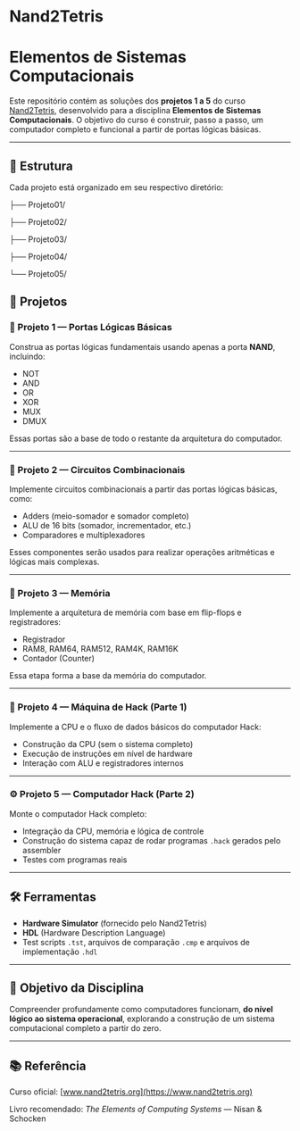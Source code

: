 # Nand2Tetris

# Elementos de Sistemas Computacionais

Este repositório contém as soluções dos **projetos 1 a 5** do curso [Nand2Tetris](https://www.nand2tetris.org/), desenvolvido para a disciplina **Elementos de Sistemas Computacionais**.
O objetivo do curso é construir, passo a passo, um computador completo e funcional a partir de portas lógicas básicas.

---

## 📁 Estrutura

Cada projeto está organizado em seu respectivo diretório:

├── Projeto01/

├── Projeto02/

├── Projeto03/

├── Projeto04/

└── Projeto05/

## 🚀 Projetos

### 🧩 Projeto 1 — Portas Lógicas Básicas

Construa as portas lógicas fundamentais usando apenas a porta **NAND**, incluindo:

- NOT
- AND
- OR
- XOR
- MUX
- DMUX

Essas portas são a base de todo o restante da arquitetura do computador.

---

### 🔀 Projeto 2 — Circuitos Combinacionais

Implemente circuitos combinacionais a partir das portas lógicas básicas, como:

- Adders (meio-somador e somador completo)
- ALU de 16 bits (somador, incrementador, etc.)
- Comparadores e multiplexadores

Esses componentes serão usados para realizar operações aritméticas e lógicas mais complexas.

---

### 🧠 Projeto 3 — Memória

Implemente a arquitetura de memória com base em flip-flops e registradores:

- Registrador
- RAM8, RAM64, RAM512, RAM4K, RAM16K
- Contador (Counter)

Essa etapa forma a base da memória do computador.

---

### 💾 Projeto 4 — Máquina de Hack (Parte 1)

Implemente a CPU e o fluxo de dados básicos do computador Hack:

- Construção da CPU (sem o sistema completo)
- Execução de instruções em nível de hardware
- Interação com ALU e registradores internos

---

### ⚙️ Projeto 5 — Computador Hack (Parte 2)

Monte o computador Hack completo:

- Integração da CPU, memória e lógica de controle
- Construção do sistema capaz de rodar programas `.hack` gerados pelo assembler
- Testes com programas reais

---

## 🛠️ Ferramentas

- **Hardware Simulator** (fornecido pelo Nand2Tetris)
- **HDL** (Hardware Description Language)
- Test scripts `.tst`, arquivos de comparação `.cmp` e arquivos de implementação `.hdl`

---

## 🎯 Objetivo da Disciplina

Compreender profundamente como computadores funcionam, **do nível lógico ao sistema operacional**, explorando a construção de um sistema computacional completo a partir do zero.

---

## 📚 Referência

Curso oficial: [www.nand2tetris.org](https://www.nand2tetris.org)

Livro recomendado: *The Elements of Computing Systems* — Nisan & Schocken
